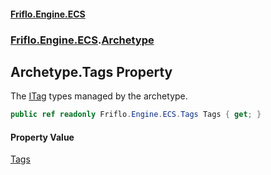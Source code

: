 #### [Friflo.Engine.ECS](index.md#'index')
### [Friflo.Engine.ECS](Friflo.Engine.ECS.md#'Friflo.Engine.ECS').[Archetype](Archetype.md#'Friflo.Engine.ECS.Archetype')

## Archetype.Tags Property

The [ITag](ITag.md#'Friflo.Engine.ECS.ITag') types managed by the archetype.

```csharp
public ref readonly Friflo.Engine.ECS.Tags Tags { get; }
```

#### Property Value
[Tags](Tags.md#'Friflo.Engine.ECS.Tags')